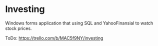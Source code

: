 # Investing

Windows forms application that using SQL and YahooFinansial to watch stock prices.

ToDo: https://trello.com/b/MAC5f9NY/investing
